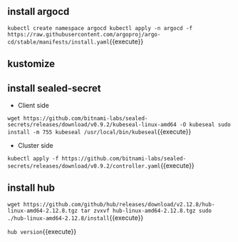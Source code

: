 ## install argocd

`kubectl create namespace argocd
kubectl apply -n argocd -f https://raw.githubusercontent.com/argoproj/argo-cd/stable/manifests/install.yaml`{{execute}}

## kustomize

## install sealed-secret

- Client side

`wget https://github.com/bitnami-labs/sealed-secrets/releases/download/v0.9.2/kubeseal-linux-amd64 -O kubeseal
sudo install -m 755 kubeseal /usr/local/bin/kubeseal`{{execute}}

- Cluster side

`kubectl apply -f https://github.com/bitnami-labs/sealed-secrets/releases/download/v0.9.2/controller.yaml`{{execute}}

## install hub

`wget https://github.com/github/hub/releases/download/v2.12.8/hub-linux-amd64-2.12.8.tgz
tar zvxvf hub-linux-amd64-2.12.8.tgz
sudo ./hub-linux-amd64-2.12.8/install`{{execute}}

`hub version`{{execute}}
